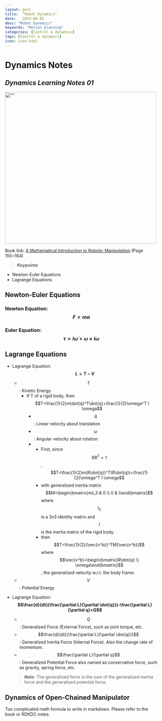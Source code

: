 ```yaml
---
layout: post
title:  “Robot Dynamics"
date:   2023-06-01
desc: "Robot Dynamics"
keywords: "Motion planning"
categories: [Control & dynamics]
tags: [Control & dynamics]
icon: icon-html
---
```



# Dynamics Notes
## _Dynamics Learning Notes 01_

<img src="https://www.bostondynamics.com/sites/default/files/2021-08/atlas-dynamic.jpg" alt= “” width="500" height="value">

Book link: [A Mathematical Introduction to Robotic Manipulation](http://www.cds.caltech.edu/~murray/mlswiki/images/0/02/Mls94-complete.pdf) (Page 155~164)

> **_Keypoints_**
- Newton-Euler Equations
- Lagrange Equations

<!-- <br/><br/> -->

## Newton-Euler Equations

### Newton Equation: **$$F=ma$$**

### Euler Equation: **$$\tau=I\dot{\omega}+\omega \times I\omega$$**

<!-- <br/><br/> -->

## Lagrange Equations
- Lagrange Equation: **$$L=T-V$$**
  - $$T$$: Kinetic Energy
    - If T of a rigid body, then $$T=\frac{1}{2}m\dot{q}^T\dot{q}+\frac{1}{2}\omega^T I \omega$$
      - $$\dot{q}$$: Linear velocity about translation
      - $$\omega$$: Angular velocity about rotation
      - 
        - First, since $$RR^T=1$$, $$T=\frac{1}{2}m(R\dot{q})^T(R\dot{q})+\frac{1}{2}\omega^T I \omega$$
        - with generalized inertia matrix $$M=\begin{bmatrix}mI_3 & 0 \\ 0 & I\end{bmatrix}$$ where $$I_3$$ is a 3x3 identity matrix and $$I$$ is the inertia matrix of the rigid body.
        - then $$T=\frac{1}{2}{\vec{v^b}}^TM{\vec{v^b}}$$ where $$\vec{v^b}=\begin{bmatrix}R\dot{q} \\ \omega\end{bmatrix}$$, the generalized velocity w.r.t. the body frame.
  - $$V$$: Potential Energy
- Lagrange Equation: **$$\frac{d}{dt}(\frac{\partial L}{\partial \dot{q}})-\frac{\partial L}{\partial q}=Q$$**
  - $$Q$$: Generalized Force (External Force), such as joint torque, etc.
  - $$\frac{d}{dt}(\frac{\partial L}{\partial \dot{q}})$$: Generalized Inertia Force (Internal Force). Also the change rate of momentum.
  - $$\frac{\partial L}{\partial q}$$: Generalized Potential Force also named as conservative force, such as gravity, spring force, etc. 
  
  > **_Note_**: The generalized force is the sum of the generalized inertia force and the generalized potential force.

## Dynamics of Open-Chained Manipulator
Too complicated math formula to write in markdown. Please refer to the book or RDKDC notes.
